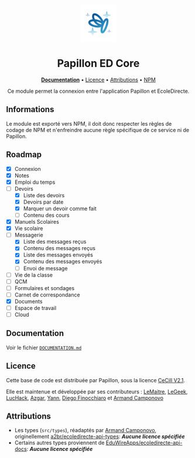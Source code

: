 <div align="center">
<br>
<br>
<img alt="Logo" src=".github/icon.png" width="100" height="100"/>

# Papillon ED Core

[**Documentation**](DOCUMENTATION.md) • [Licence](#licence) • [Attributions](#attributions) • [NPM]()

Ce module permet la connexion entre l'application Papillon et EcoleDirecte.

</div>


## Informations

Le module est exporté vers NPM, il doit donc respecter les règles de codage de NPM et n'enfreindre aucune règle spécifique de ce service ni de Papillon.

## Roadmap
- [x] Connexion
- [x] Notes
- [x] Emploi du temps
- [ ] Devoirs
  - [x] Liste des devoirs
  - [x] Devoirs par date
  - [x] Marquer un devoir comme fait
  - [ ] Contenu des cours
- [x] Manuels Scolaires
- [x] Vie scolaire 
- [ ] Messagerie
  - [x] Liste des messages reçus
  - [x] Contenu des messages reçus
  - [x] Liste des messages envoyés
  - [x] Contenu des messages envoyés
  - [ ] Envoi de message
- [ ] Vie de la classe
- [ ] QCM
- [ ] Formulaires et sondages
- [ ] Carnet de correspondance
- [x] Documents
- [ ] Espace de travail
- [ ] Cloud

## Documentation
Voir le fichier [`DOCUMENTATION.md`](DOCUMENTATION.md)

## Licence

Cette base de code est distribuée par Papillon, sous la licence [CeCill V2.1](LICENSE).

Elle est maintenue et développée par ses contributeurs : [LeMaitre](https://github.com/LeMaitre4523), [LeGeek](https://github.com/LeGeek01), [LucHack](https://github.com/lucas-luchack), [Azgar](https://github.com/azgaresncf), [Yann](https://github.com/yannouuuu), [Diego Finocchiaro](https://github.com/diegofino15) et  [Armand Camponovo](https://github.com/camarm-dev)

## Attributions

- Les types (`src/types`), réadaptés par [Armand Camponovo](https://github.com/camarm-dev/ecoledirecte-api-types), originellement [a2br/ecoledirecte-api-types](https://github.com/a2br/ecoledirecte-api-types): _**_Aucune licence spécifiée_**_
- Certains autres types proviennent de [EduWireApps/ecoledirecte-api-docs](https://github.com/EduWireApps/ecoledirecte-api-docs): _**Aucune licence spécifiée**_
